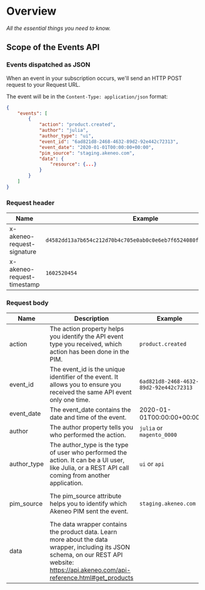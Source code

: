 # Overview

_All the essential things you need to know._

## Scope of the Events API

### Events dispatched as JSON

When an event in your subscription occurs, we'll send an HTTP POST request to your Request URL. 

The event will be in the `Content-Type: application/json` format:

```json
{
    "events": [
        {
            "action": "product.created",
            "author": "julia",
            "author_type": "ui",
            "event_id": "6ad821d8-2468-4632-89d2-92e442c72313",
            "event_date": "2020-01-01T00:00:00+00:00",
            "pim_source": "staging.akeneo.com",
            "data": {
                "resource": {...}
            }
        }
    ]
}
```

### Request header

| Name | Example | Format |
| ---- | ------- | ------ |
| x-akeneo-request-signature | `d4582dd13a7b654c212d70b4c705e0ab0c0e6eb7f6524080f4d39121f88e6061` | |
| x-akeneo-request-timestamp | `1602520454` | Unix timestamp in seconds |

### Request body

| Name | Description | Example | Format |
| ---- | ----------- | ------- | ------ |
| action | The action property helps you identify the API event type you received, which action has been done in the PIM. | `product.created` | `[resource_name].[event_name]` |
| event_id | The event_id is the unique identifier of the event. It allows you to ensure you received the same API event only one time. | `6ad821d8-2468-4632-89d2-92e442c72313` | UUID V4|
| event_date | The event_date contains the date and time of the event. | 2020-01-01T00:00:00+00:00 | Format ISO 8601 |
| author | The author property tells you who performed the action. | `julia` or `magento_0000` | |
| author_type | The author_type is the type of user who performed the action. It can be a UI user, like Julia, or a REST API call coming from another application. | `ui` or `api` | |
| pim_source | The pim_source attribute helps you to identify which Akeneo PIM sent the event. | `staging.akeneo.com` | From `AKENEO_PIM_URL` environment variable |
| data | The data wrapper contains the product data. Learn more about the data wrapper, including its JSON schema, on our REST API website: https://api.akeneo.com/api-reference.html#get_products | | |
